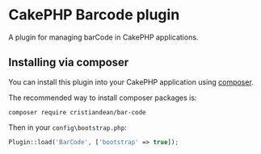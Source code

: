 # CakePHP Barcode plugin

A plugin for managing barCode in CakePHP applications.

## Installing via composer

You can install this plugin into your CakePHP application using [composer](http://getcomposer.org).

The recommended way to install composer packages is:

```
composer require cristiandean/bar-code
```

Then in your `config\bootstrap.php`:
```php
Plugin::load('BarCode', ['bootstrap' => true]);
```
